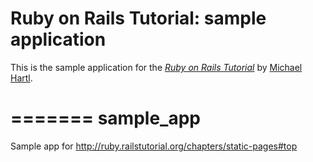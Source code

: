 # Ruby on Rails Tutorial: sample application

This is the sample application for
the [*Ruby on Rails Tutorial*](http://railstutorial.org/) by [Michael Hartl](http://michaelhartl.com/).

=======
sample_app
==========

Sample app for http://ruby.railstutorial.org/chapters/static-pages#top

